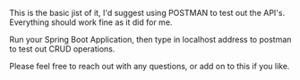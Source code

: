 This is the basic jist of it, I'd suggest using POSTMAN to test out the API's. Everything should work fine as it did for me.

Run your Spring Boot Application, then type in localhost address to postman to test out CRUD operations.

Please feel free to reach out with any questions, or add on to this if you like.
